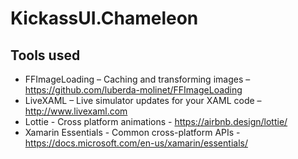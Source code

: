 # KickassUI.Chameleon


## Tools used
- FFImageLoading – Caching and transforming images – https://github.com/luberda-molinet/FFImageLoading
- LiveXAML – Live simulator updates for your XAML code – http://www.livexaml.com
- Lottie - Cross platform animations - https://airbnb.design/lottie/
- Xamarin Essentials - Common cross-platform APIs - https://docs.microsoft.com/en-us/xamarin/essentials/
